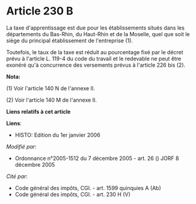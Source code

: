 # Article 230 B

La taxe d'apprentissage est due pour les établissements situés dans les départements du Bas-Rhin, du Haut-Rhin et de la
Moselle, quel que soit le siège du principal établissement de l'entreprise (1).

Toutefois, le taux de la taxe est réduit au pourcentage fixé par le décret prévu à l'article L. 119-4 du code du travail et
le redevable ne peut être exonéré qu'à concurrence des versements prévus à l'article 226 bis (2).

**Nota:**

(1) Voir l'article 140 N de l'annexe II. 

(2) Voir l'article 140 M de l'annexe II.

**Liens relatifs à cet article**

**Liens**:

  - HISTO: Edition du 1er janvier 2006

_Modifié par_:

  - Ordonnance n°2005-1512 du 7 décembre 2005 - art. 26 () JORF 8 décembre 2005

_Cité par_:

  - Code général des impôts, CGI. - art. 1599 quinquies A (Ab)
  - Code général des impôts, CGI. - art. 230 H (V)
